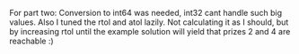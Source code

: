 For part two:
Conversion to int64 was needed, int32 cant handle such big values.
Also I tuned the rtol and atol lazily.
Not calculating it as I should, but by increasing rtol until the example solution will yield that prizes 2 and 4 are reachable :)

